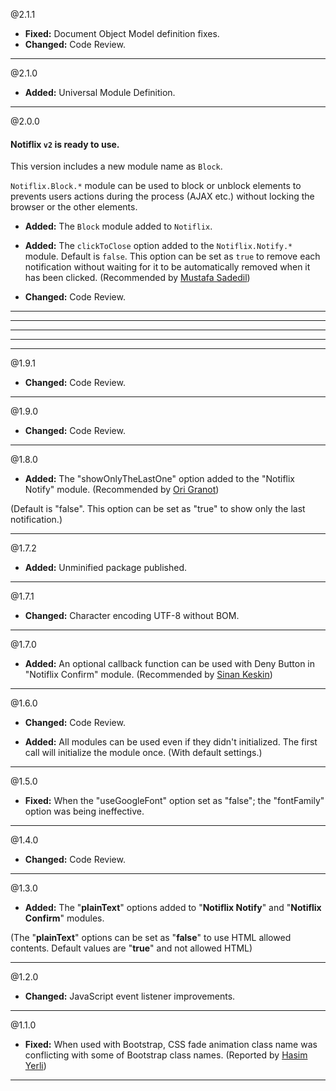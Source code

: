 
@2.1.1
* **Fixed:** Document Object Model definition fixes.
* **Changed:** Code Review.

----- 

@2.1.0
* **Added:** Universal Module Definition.

----- 

@2.0.0

#### Notiflix `v2` is ready to use. 

This version includes a new module name as `Block`. 

`Notiflix.Block.*` module can be used to block or unblock elements to prevents users actions during the process (AJAX etc.) without locking the browser or the other elements. 

* **Added:** The `Block` module added to `Notiflix`. 

* **Added:** The `clickToClose` option added to the `Notiflix.Notify.*` module. Default is `false`. This option can be set as `true` to remove each notification without waiting for it to be automatically removed when it has been clicked. (Recommended by [Mustafa Sadedil](https://github.com/sadedil))

* **Changed:** Code Review.

----- 
----- 
----- 
----- 
----- 

@1.9.1
* **Changed:** Code Review.

----- 

@1.9.0
* **Changed:** Code Review.

----- 

@1.8.0
* **Added:** The "showOnlyTheLastOne" option added to the "Notiflix Notify" module. (Recommended by [Ori Granot](https://github.com/origranot))

(Default is "false". This option can be set as "true" to show only the last notification.)

----- 

@1.7.2
* **Added:** Unminified package published.

----- 

@1.7.1
* **Changed:** Character encoding UTF-8 without BOM.

----- 

@1.7.0
* **Added:** An optional callback function can be used with Deny Button in "Notiflix Confirm" module. (Recommended by [Sinan Keskin](https://github.com/sinankeskin))

----- 

@1.6.0
* **Changed:** Code Review.

* **Added:** All modules can be used even if they didn't initialized. The first call will initialize the module once. (With default settings.)

----- 

@1.5.0
* **Fixed:** When the "useGoogleFont" option set as "false"; the "fontFamily" option was being ineffective. 

----- 

@1.4.0
* **Changed:** Code Review.

----- 

@1.3.0
* **Added:** The "**plainText**" options added to "**Notiflix Notify**" and "**Notiflix Confirm**" modules.  

(The "**plainText**" options can be set as "**false**" to use HTML allowed contents. Default values are "**true**" and not allowed HTML)

----- 

@1.2.0
* **Changed:** JavaScript event listener improvements.

----- 

@1.1.0
* **Fixed:** When used with Bootstrap, CSS fade animation class name was conflicting with some of Bootstrap class names. (Reported by [Hasim Yerli](https://github.com/hasimyerli))

----- 